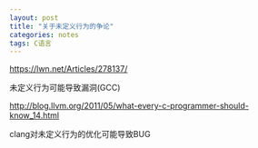 ```yaml
---
layout: post
title: "关于未定义行为的争论"
categories: notes
tags: C语言
---
```




https://lwn.net/Articles/278137/

未定义行为可能导致漏洞(GCC)

http://blog.llvm.org/2011/05/what-every-c-programmer-should-know_14.html

clang对未定义行为的优化可能导致BUG
